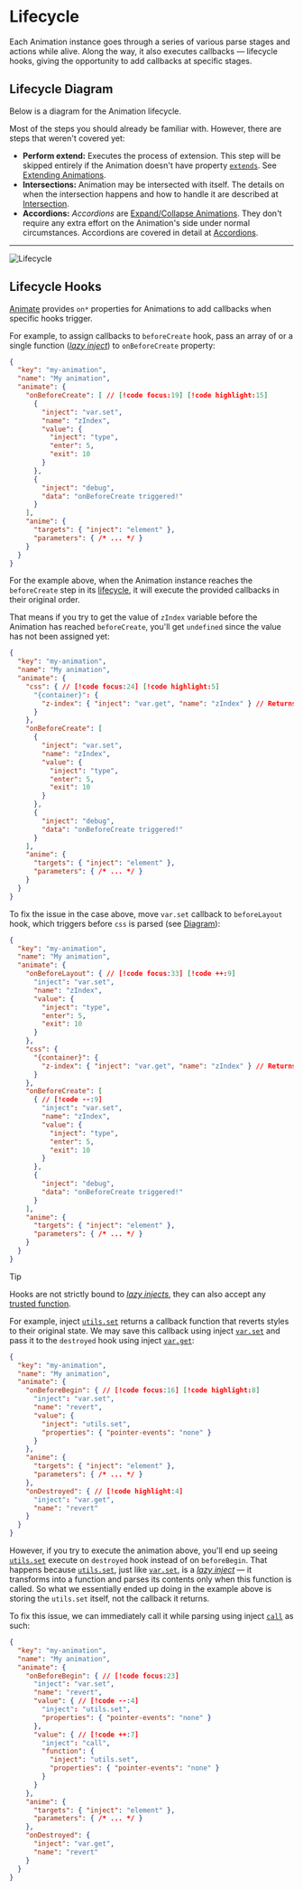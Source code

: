 # Lifecycle

Each Animation instance goes through a series of various parse stages and actions while alive.
Along the way, it also executes callbacks — lifecycle hooks, giving the opportunity to add callbacks at specific stages.

## Lifecycle Diagram

Below is a diagram for the Animation lifecycle.

Most of the steps you should already be familiar with. However, there are steps that weren't covered yet:
- **Perform extend:** Executes the process of extension. This step will be skipped entirely if the Animation doesn't have property [`extends`](/reference/animate#extends).
  See [Extending Animations](./extending-animations).
- **Intersections:** Animation may be intersected with itself. The details on when the intersection happens
  and how to handle it are described at [Intersection](./intersection).
- **Accordions:** _Accordions_ are [Expand/Collapse Animations](/usage/basics#expand-collapse-animations).
  They don't require any extra effort on the Animation's side under normal circumstances. Accordions are covered in detail at [Accordions](./accordions).

---

![Lifecycle](../assets/img/lifecycle.png)

## Lifecycle Hooks

[Animate](/reference/animate) provides `on*` properties for Animations to add callbacks when specific hooks trigger.

For example, to assign callbacks to `beforeCreate` hook, pass an array of or a single function ([_lazy inject_](./injects#lazy-injects))
to `onBeforeCreate` property:
```json
{
  "key": "my-animation",
  "name": "My animation",
  "animate": {
    "onBeforeCreate": [ // [!code focus:19] [!code highlight:15]
      {
        "inject": "var.set",
        "name": "zIndex",
        "value": {
          "inject": "type",
          "enter": 5,
          "exit": 10
        }
      },
      {
        "inject": "debug",
        "data": "onBeforeCreate triggered!"
      }
    ],
    "anime": {
      "targets": { "inject": "element" },
      "parameters": { /* ... */ }
    }
  }
}
```

For the example above, when the Animation instance reaches the `beforeCreate` step in its [lifecycle](#lifecycle-diagram),
it will execute the provided callbacks in their original order. 

That means if you try to get the value of `zIndex` variable before the Animation has reached `beforeCreate`, you'll get `undefined` since the value has not been assigned yet:
```json
{
  "key": "my-animation",
  "name": "My animation",
  "animate": {
    "css": { // [!code focus:24] [!code highlight:5]
      "{container}": {
        "z-index": { "inject": "var.get", "name": "zIndex" } // Returns `undefined`
      }
    },
    "onBeforeCreate": [
      {
        "inject": "var.set",
        "name": "zIndex",
        "value": {
          "inject": "type",
          "enter": 5,
          "exit": 10
        }
      },
      {
        "inject": "debug",
        "data": "onBeforeCreate triggered!"
      }
    ],
    "anime": {
      "targets": { "inject": "element" },
      "parameters": { /* ... */ }
    }
  }
}
```

To fix the issue in the case above, move `var.set` callback to `beforeLayout` hook, which triggers before `css` is parsed (see [Diagram](#lifecycle-diagram)):
```json
{
  "key": "my-animation",
  "name": "My animation",
  "animate": {
    "onBeforeLayout": { // [!code focus:33] [!code ++:9]
      "inject": "var.set",
      "name": "zIndex",
      "value": {
        "inject": "type",
        "enter": 5,
        "exit": 10
      }
    },
    "css": {
      "{container}": {
        "z-index": { "inject": "var.get", "name": "zIndex" } // Returns `5` or `10` [!code highlight]
      }
    },
    "onBeforeCreate": [
      { // [!code --:9]
        "inject": "var.set",
        "name": "zIndex",
        "value": {
          "inject": "type",
          "enter": 5,
          "exit": 10
        }
      },
      {
        "inject": "debug",
        "data": "onBeforeCreate triggered!"
      }
    ],
    "anime": {
      "targets": { "inject": "element" },
      "parameters": { /* ... */ }
    }
  }
}
```

> [!TIP]
> Hooks are not strictly bound to [_lazy injects_](./injects#lazy-injects), they can also accept any [trusted function](./parsing#trusted-functions).
> 
> For example, inject [`utils.set`](/reference/injects/anime#utils.set) returns a callback function that reverts styles to their original state.
> We may save this callback using inject [`var.set`](/reference/injects/general#var.set) and pass it to the `destroyed` hook using inject [`var.get`](/reference/injects/general#var.get):
> ```json
> {
>   "key": "my-animation",
>   "name": "My animation",
>   "animate": {
>     "onBeforeBegin": { // [!code focus:16] [!code highlight:8]
>       "inject": "var.set",
>       "name": "revert",
>       "value": {
>         "inject": "utils.set",
>         "properties": { "pointer-events": "none" }
>       }
>     },
>     "anime": {
>       "targets": { "inject": "element" },
>       "parameters": { /* ... */ }
>     },
>     "onDestroyed": { // [!code highlight:4]
>       "inject": "var.get",
>       "name": "revert"
>     }
>   }
> }
> ```
>
> However, if you try to execute the animation above, you'll end up seeing [`utils.set`](/reference/injects/anime#utils.set) execute on `destroyed` hook instead of on `beforeBegin`.
> That happens because [`utils.set`](/reference/injects/anime#utils.set), just like [`var.set`](/reference/injects/general#var.set), is a [_lazy inject_](./injects#lazy-injects) — it transforms into a function and parses its contents only when this function is called.
> So what we essentially ended up doing in the example above is storing the `utils.set` itself, not the callback it returns.
> 
> To fix this issue, we can immediately call it while parsing using inject [`call`](/reference/injects/general#call) as such:
> ```json
> {
>   "key": "my-animation",
>   "name": "My animation",
>   "animate": {
>     "onBeforeBegin": { // [!code focus:23]
>       "inject": "var.set",
>       "name": "revert",
>       "value": { // [!code --:4]
>         "inject": "utils.set",
>         "properties": { "pointer-events": "none" }
>       },
>       "value": { // [!code ++:7]
>         "inject": "call",
>         "function": {
>           "inject": "utils.set",
>           "properties": { "pointer-events": "none" }
>         }
>       }
>     },
>     "anime": {
>       "targets": { "inject": "element" },
>       "parameters": { /* ... */ }
>     },
>     "onDestroyed": {
>       "inject": "var.get",
>       "name": "revert"
>     }
>   }
> }
> ```
